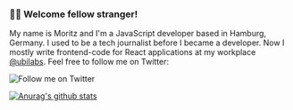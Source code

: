 ### 🙋🏻 Welcome fellow stranger!

My name is Moritz and I'm a JavaScript developer based in Hamburg, Germany. I used to be a tech journalist before I became a developer. Now I mostly write frontend-code for React applications at my workplace [@ubilabs](https://github.com/ubilabs). Feel free to follow me on Twitter:

![Follow me on Twitter](https://img.shields.io/twitter/follow/MoStueck?style=social)

[![Anurag's github stats](https://github-readme-stats.vercel.app/api?username=preya)](https://github.com/anuraghazra/github-readme-stats)
